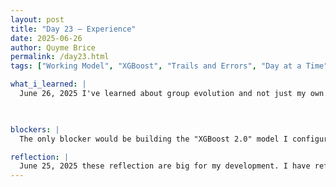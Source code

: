 ```yaml
---
layout: post
title: "Day 23 – Experience"
date: 2025-06-26
author: Quyme Brice
permalink: /day23.html
tags: ["Working Model", "XGBoost", "Trails and Errors", "Day at a Time"]

what_i_learned: |
  June 26, 2025 I've learned about group evolution and not just my own. Making sure my whole group have communication skills for example presentaion. Ensuring that the whole group have the confidence to present infront of an large crowd. This is part of team building. I learned that some people have strnegth in some areas and weaknesses in others doesn't means for the person with strength in an area just to fill in for the others weakness, but to help the other person work on those weaknesses. We practice presenting in front of our group. Doing this get us prepare for the presentation next week. Our High School Teacher was able to give us critiques on our presentation skills. This program is a learning experience for everyone. We been working a lot for this research and putting all the pieces together to get good overall results. I worked on making a better version of XGBoost and calling it "XGBoost 2.0". This supposed to be more effective than yesterday model. This is done by making the features within the model stand out more. 

  

blockers: |
  The only blocker would be building the "XGBoost 2.0" model I configured. I want it to be better and more effective than the first version. So far it seem to predict the same outcome. The features are a tiny bit more in-depth. This may not be a con so far, it just means our features are bound to give these results. Understanding the full length of these models could be a blocker, but I'm starting to understand how they work. I haven't tested a "Random Forest 2.0" with a tiny bit more in-depth features. But our model is a working progress.

reflection: |
  June 25, 2025 these reflection are big for my development. I have reflected on the hard work we put in to get this project working. It does take time, but I'm glad we are trying our best. Expanding my knowledge day by day is great. Our group have came a long way from day one. I'm definitely stronger ask a person by working together as a group to obtain a common goal.
---
```

